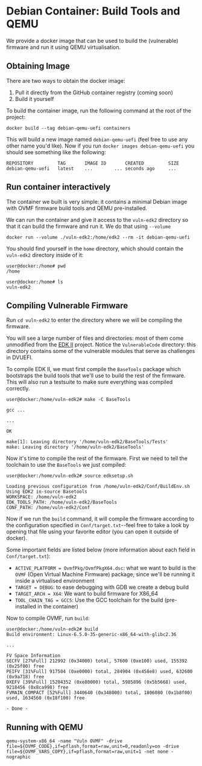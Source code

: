 # Debian Container: Build Tools and QEMU

We provide a docker image that can be used to build the (vulnerable) firmware and run it using QEMU virtualisation.

## Obtaining Image
There are two ways to obtain the docker image:

1. Pull it directly from the GitHub container registry (coming soon)
2. Build it yourself

To build the container image, run the following command at the root of the project:

```
docker build --tag debian-qemu-uefi containers
```

This will build a new image named `debian-qemu-uefi` (feel free to use any other name you'd like).
Now if you run `docker images debian-qemu-uefi` you should see something like the following:

```
REPOSITORY         TAG       IMAGE ID       CREATED         SIZE
debian-qemu-uefi   latest    ...        ... seconds ago     ...
```

## Run container interactively
The container we built is very simple: it contains a minimal Debian image with OVMF firmware build tools and QEMU pre-installed.

We can run the container and give it access to the `vuln-edk2` directory so that it can build the firmware and run it.
We do that using `--volume`

```
docker run --volume ./vuln-edk2:/home/edk2 --rm -it debian-qemu-uefi
```

You should find yourself in the `home` directory, which should contain the `vuln-edk2` directory inside of it:

```console
user@docker:/home# pwd
/home

user@docker:/home# ls
vuln-edk2
```

## Compiling Vulnerable Firmware
Run `cd vuln-edk2` to enter the directory where we will be compiling the firmware.

You will see a large number of files and directories: most of them come unmodified from the [EDK II](https://github.com/tianocore/edk2/tree/edk2-stable202402) project.
Notice the `VulnerableCode` directory: this directory contains some of the vulnerable modules that serve as challenges in DVUEFI.

To compile EDK II, we must first compile the `BaseTools` package which bootstraps the build tools that we'll use to build the rest of the firmware.
This will also run a testsuite to make sure everything was compiled correctly.

```console
user@docker:/home/vuln-edk2# make -C BaseTools

gcc ...

...

OK

make[1]: Leaving directory '/home/vuln-edk2/BaseTools/Tests'
make: Leaving directory '/home/vuln-edk2/BaseTools'
```

Now it's time to compile the rest of the firmware.
First we need to tell the toolchain to use the `BaseTools` we just compiled:

```console
user@docker:/home/vuln-edk2# source edksetup.sh

Loading previous configuration from /home/vuln-edk2/Conf/BuildEnv.sh
Using EDK2 in-source Basetools
WORKSPACE: /home/vuln-edk2
EDK_TOOLS_PATH: /home/vuln-edk2/BaseTools
CONF_PATH: /home/vuln-edk2/Conf
```

Now if we run the `build` command, it will compile the firmware according to the configuration specified in `Conf/target.txt`--feel free to take a look by opening that file using your favorite editor (you can open it outside of docker).

Some important fields are listed below (more information about each field in `Conf/target.txt`):
- `ACTIVE_PLATFORM = OvmfPkg/OvmfPkgX64.dsc`: what we want to build is the `OVMF` (Open Virtual Machine Firmware) package, since we'll be running it inside a virtualised environment
- `TARGET = DEBUG`: to ease debugging with GDB we create a debug build
- `TARGET_ARCH = X64`: We want to build firmware for X86_64
- `TOOL_CHAIN_TAG = GCC5`: Use the GCC toolchain for the build (pre-installed in the container)

Now to compile OVMF, run `build`:

```console
user@docker:/home/vuln-edk2# build
Build environment: Linux-6.5.0-35-generic-x86_64-with-glibc2.36

...

FV Space Information
SECFV [27%Full] 212992 (0x34000) total, 57600 (0xe100) used, 155392 (0x25f00) free
PEIFV [31%Full] 917504 (0xe0000) total, 284904 (0x458e8) used, 632600 (0x9a718) free
DXEFV [39%Full] 15204352 (0xe80000) total, 5985896 (0x5b5668) used, 9218456 (0x8ca998) free
FVMAIN_COMPACT [52%Full] 3440640 (0x348000) total, 1806080 (0x1b8f00) used, 1634560 (0x18f100) free

- Done -
```

## Running with QEMU
```
qemu-system-x86_64 -name "Vuln OVMF" -drive file=${OVMF_CODE},if=pflash,format=raw,unit=0,readonly=on -drive file=${OVMF_VARS_COPY},if=pflash,format=raw,unit=1 -net none -nographic
```
